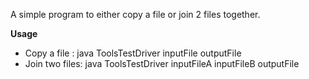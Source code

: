 A simple program to either copy a file or join 2 files together.

**Usage**
- Copy a file   : java ToolsTestDriver inputFile outputFile
- Join two files: java ToolsTestDriver inputFileA inputFileB outputFile
